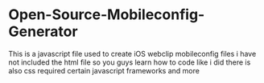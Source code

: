 # Open-Source-Mobileconfig-Generator
This is a javascript file used to create iOS webclip mobileconfig files i have not included the html file so you guys learn how to code like i did there is also css required certain javascript frameworks and more
